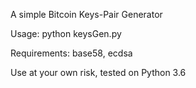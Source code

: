 A simple Bitcoin Keys-Pair Generator

Usage: python keysGen.py

Requirements: base58, ecdsa

Use at your own risk, tested on Python 3.6
